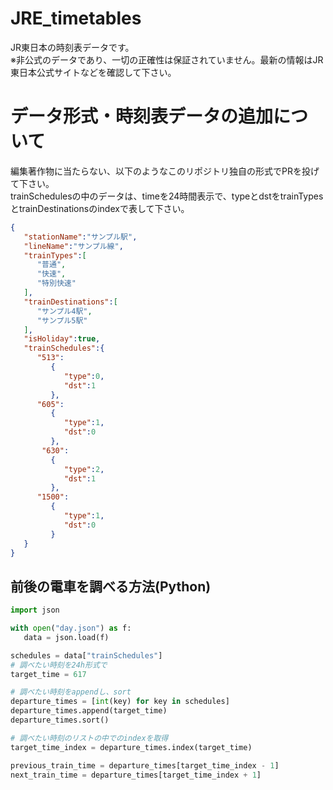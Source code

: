 # JRE_timetables
JR東日本の時刻表データです。  
※非公式のデータであり、一切の正確性は保証されていません。最新の情報はJR東日本公式サイトなどを確認して下さい。

# データ形式・時刻表データの追加について
編集著作物に当たらない、以下のようなこのリポジトリ独自の形式でPRを投げて下さい。  
trainSchedulesの中のデータは、timeを24時間表示で、typeとdstをtrainTypesとtrainDestinationsのindexで表して下さい。
```json
{
   "stationName":"サンプル駅",
   "lineName":"サンプル線",
   "trainTypes":[
      "普通",
      "快速",
      "特別快速"
   ],
   "trainDestinations":[
      "サンプル4駅",
      "サンプル5駅"
   ],
   "isHoliday":true,
   "trainSchedules":{
      "513":
         {
            "type":0,
            "dst":1
         },
      "605":
         {
            "type":1,
            "dst":0
         },
       "630":
         {
            "type":2,
            "dst":1
         },
      "1500":
         {
            "type":1,
            "dst":0
         }
   }
}
```
## 前後の電車を調べる方法(Python)
```python
import json

with open("day.json") as f:
   data = json.load(f)

schedules = data["trainSchedules"]
# 調べたい時刻を24h形式で
target_time = 617

# 調べたい時刻をappendし、sort
departure_times = [int(key) for key in schedules]
departure_times.append(target_time)
departure_times.sort()

# 調べたい時刻のリストの中でのindexを取得
target_time_index = departure_times.index(target_time)

previous_train_time = departure_times[target_time_index - 1]
next_train_time = departure_times[target_time_index + 1]
```
